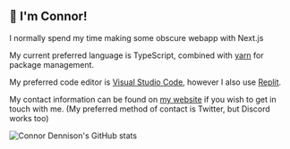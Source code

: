 ## 👋 I'm Connor!

I normally spend my time making some obscure webapp with Next.js

My current preferred language is TypeScript, combined with [yarn](https://yarnpkg.com/) for package management.

My preferred code editor is [Visual Studio Code](https://code.visualstudio.com/), however I also use [Replit](https://replit.com/@cnnd).

My contact information can be found on [my website](https://cnnd.co.uk) if you wish to get in touch with me. (My preferred method of contact is Twitter, but Discord works too)

![Connor Dennison's GitHub stats](https://github-readme-stats.vercel.app/api?username=connordennison&show_icons=true&theme=synthwave)
